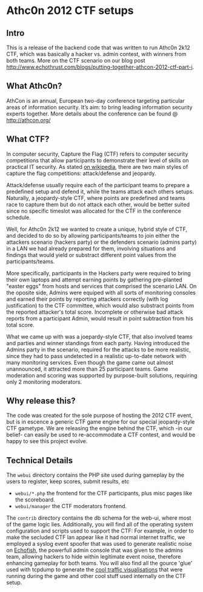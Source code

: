 Athc0n 2012 CTF setups
======

## Intro

This is a release of the backend code that was written to run Athc0n 2k12 CTF, which was basically a hacker vs. admin contest, with winners from both teams. More on the CTF scenario on our blog post http://www.echothrust.com/blogs/putting-together-athcon-2012-ctf-part-i.

## What Athc0n?

AthCon is an annual, European two-day conference targeting particular areas of information security. It’s aim: to bring leading information security experts together. More details about the conference can be found @ http://athcon.org/ 


## What CTF?

In computer security, Capture the Flag (CTF) refers to computer security competitions that allow participants to demonstrate their level of skills on practical IT security. As stated [on wikipedia](http://en.wikipedia.org/wiki/Capture_the_flag#Computer_security), there are two main styles of capture the flag competitions: attack/defense and jeopardy. 

Attack/defense usually require each of the participant teams to prepare a predefined setup and defend it, while the teams attack each others setups. Naturally, a jeopardy-style CTF, where points are predefined and teams race to capture them but do not attack each other, would be better suited since no specific timeslot was allocated for the CTF in the conference schedule.

Well, for Athc0n 2k12 we wanted to create a unique, hybrid style of CTF, and decided to do so by allowing participants/teams to join either the attackers scenario (hackers party) or the defenders scenario (admins party) in a LAN we had already prepared for them, involving situations and findings that would yield or substract different point values from the participants/teams. 

More specifically, participants in the Hackers party were required to bring their own laptops and attempt earning points by gathering pre-planted "easter eggs" from hosts and services that comprised the scenario LAN. On the oposite side, Admins were equiped with all sorts of monitoring consoles and earned their points by reporting attackers correctly (with log justification) to the CTF committee, which would also substract points from the reported attacker's total score. Incomplete or otherwise bad attack reports from a participant Admin, would result in point subtraction from his total score.

What we came up with was a joepardy-style CTF, that also involved teams and parties and winner standings from each party. Having introduced the Admins party in the scenario, required for the attacks to be more realistic, since they had to pass undetected in a realistic up-to-date network with many monitoring services. Even though the game came out almost unannounced, it attracted more than 25 participant teams. Game moderation and scoring was supported by purpose-built solutions, requiring only 2 monitoring moderators.

## Why release this?

The code was created for the sole purpose of hosting the 2012 CTF event, but is in escence a generic CTF game engine for our special jeopardy-style CTF gametype. We are releasing the engine behind the CTF, which -in our belief- can easily be used to re-accommodate a CTF contest, and would be happy to see this project evolve. 

## Technical Details

The `webui` directory contains the PHP site used during gameplay by the users to register, keep scores, submit results, etc
  * `webui/*.php` the frontend for the CTF participants, plus misc pages like the scoreboard.
  * `webui/manager` the CTF moderators frontend.

The `contrib` directory contains the db schema for the web-ui, where most of the game logic lies. Additionally, you will find all of the operating system configuration and scripts used to support the CTF: For example, in order to make the secluded CTF lan appear like it had normal internet traffic, we employed a syslog event spoofer that was used to generate realistic noise on [Echofish](http://www.echothrust.com/projects/echofish), the powerfull admin console that was given to the admins team, allowing hackers to hide within legitimate event noise, therefore enhancing gameplay for both teams. You will also find all the gource 'glue' used with tcpdump to generate the [cool traffic visualisations](http://www.youtube.com/watch?v=2hlvEVSe24M) that were running during the game and other cool stuff used internally on the CTF setup.


